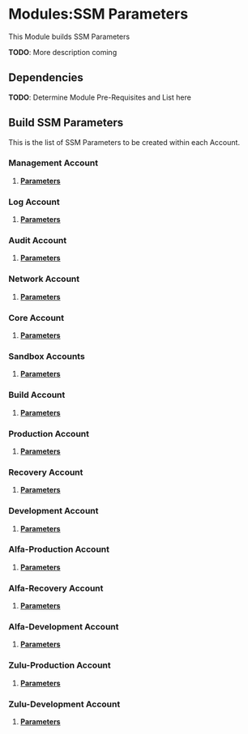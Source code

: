 # Modules:SSM Parameters

This Module builds SSM Parameters

**TODO**: More description coming

## Dependencies

**TODO**: Determine Module Pre-Requisites and List here

## Build SSM Parameters

This is the list of SSM Parameters to be created within each Account.

### **Management Account**

1. **[Parameters](./BUILD-management-ssm-parameters.md)**

### **Log Account**

1. **[Parameters](./BUILD-log-ssm-parameters.md)**

### **Audit Account**

1. **[Parameters](./BUILD-audit-ssm-parameters.md)**

### **Network Account**

1. **[Parameters](./BUILD-network-ssm-parameters.md)**

### **Core Account**

1. **[Parameters](./BUILD-core-ssm-parameters.md)**

### **Sandbox Accounts**

1. **[Parameters](./BUILD-mcrawford-sandbox-ssm-parameters.md)**

### **Build Account**

1. **[Parameters](./BUILD-build-ssm-parameters.md)**

### **Production Account**

1. **[Parameters](./BUILD-production-ssm-parameters.md)**

### **Recovery Account**

1. **[Parameters](./BUILD-recovery-ssm-parameters.md)**

### **Development Account**

1. **[Parameters](./BUILD-development-ssm-parameters.md)**

### **Alfa-Production Account**

1. **[Parameters](./BUILD-alfa-production-ssm-parameters.md)**

### **Alfa-Recovery Account**

1. **[Parameters](./BUILD-alfa-recovery-ssm-parameters.md)**

### **Alfa-Development Account**

1. **[Parameters](./BUILD-alfa-development-ssm-parameters.md)**

### **Zulu-Production Account**

1. **[Parameters](./BUILD-zulu-production-ssm-parameters.md)**

### **Zulu-Development Account**

1. **[Parameters](./BUILD-zulu-development-ssm-parameters.md)**
